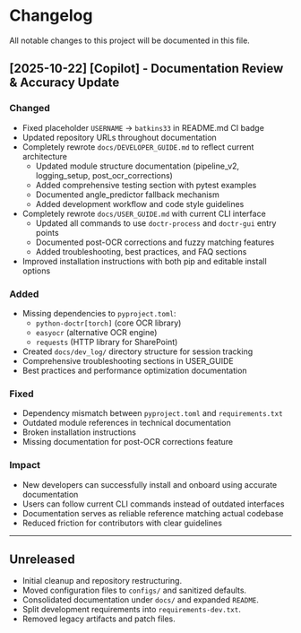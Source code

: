 # Changelog

All notable changes to this project will be documented in this file.

## [2025-10-22] [Copilot] - Documentation Review & Accuracy Update

### Changed
- Fixed placeholder `USERNAME` → `batkins33` in README.md CI badge
- Updated repository URLs throughout documentation
- Completely rewrote `docs/DEVELOPER_GUIDE.md` to reflect current architecture
  - Updated module structure documentation (pipeline_v2, logging_setup, post_ocr_corrections)
  - Added comprehensive testing section with pytest examples
  - Documented angle_predictor fallback mechanism
  - Added development workflow and code style guidelines
- Completely rewrote `docs/USER_GUIDE.md` with current CLI interface
  - Updated all commands to use `doctr-process` and `doctr-gui` entry points
  - Documented post-OCR corrections and fuzzy matching features
  - Added troubleshooting, best practices, and FAQ sections
- Improved installation instructions with both pip and editable install options

### Added
- Missing dependencies to `pyproject.toml`:
  - `python-doctr[torch]` (core OCR library)
  - `easyocr` (alternative OCR engine)
  - `requests` (HTTP library for SharePoint)
- Created `docs/dev_log/` directory structure for session tracking
- Comprehensive troubleshooting sections in USER_GUIDE
- Best practices and performance optimization documentation

### Fixed
- Dependency mismatch between `pyproject.toml` and `requirements.txt`
- Outdated module references in technical documentation
- Broken installation instructions
- Missing documentation for post-OCR corrections feature

### Impact
- New developers can successfully install and onboard using accurate documentation
- Users can follow current CLI commands instead of outdated interfaces
- Documentation serves as reliable reference matching actual codebase
- Reduced friction for contributors with clear guidelines

---

## Unreleased

- Initial cleanup and repository restructuring.
- Moved configuration files to `configs/` and sanitized defaults.
- Consolidated documentation under `docs/` and expanded `README`.
- Split development requirements into `requirements-dev.txt`.
- Removed legacy artifacts and patch files.
